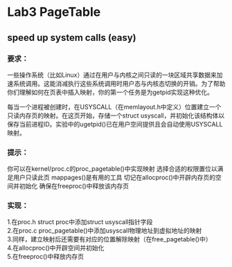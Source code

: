 # Lab3 PageTable  
## speed up system calls (easy)  
### 要求：
一些操作系统（比如Linux）通过在用户与内核之间只读的一块区域共享数据来加速系统调用。这能消减执行这些系统调用时用户态与内核态切换的开销。为了帮助你们理解如何在页表中插入映射，你的第一个任务是为getpid实现这种优化。

每当一个进程被创建时，在USYSCALL（在memlayout.h中定义）位置建立一个只读内存页的映射。在这页开始，存储一个struct usyscall，并初始化该结构体以保存当前进程ID。实验中的ugetpid()已在用户空间提供且会自动使用USYSCALL映射。

### 提示：

你可以在kernel/proc.c的proc_pagetable()中实现映射
选择合适的权限置位以满足用户只读此页
mappages()是有用的工具
切记在allocproc()中开辟内存页的空间并初始化
确保在freeproc()中释放该内存页

### 实现：
1.在proc.h struct proc中添加struct usyscall指针字段  
2.在proc.c proc_pagetable()中添加usyscall物理地址到虚拟地址的映射  
3.同样，建立映射后还需要有对应的位置解除映射（在free_pagetable()中）  
4.在allocproc()中开辟空间并初始化  
5.在freeproc()中释放内存页  